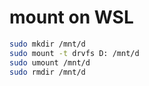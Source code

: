 # mount on WSL

```bash
sudo mkdir /mnt/d
sudo mount -t drvfs D: /mnt/d
sudo umount /mnt/d
sudo rmdir /mnt/d
```
